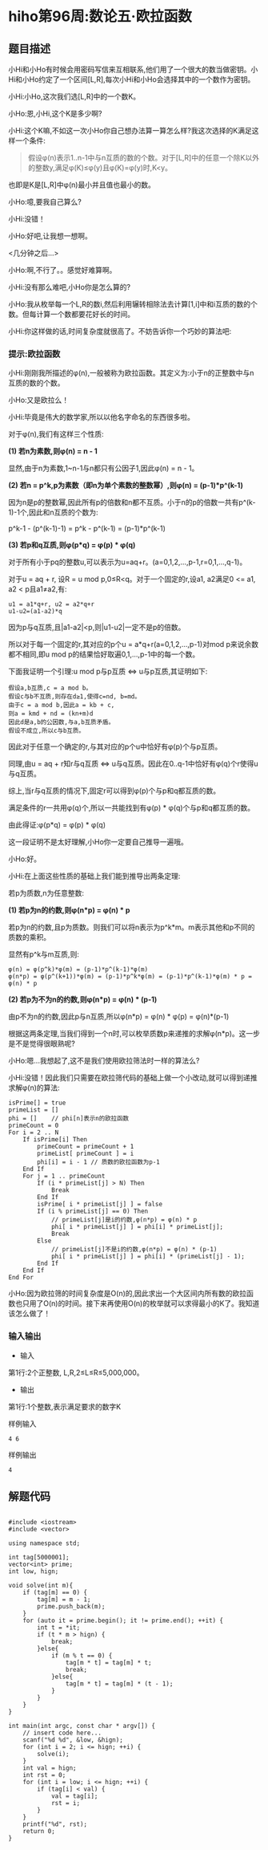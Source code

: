 # hiho第96周:数论五·欧拉函数
## 题目描述
小Hi和小Ho有时候会用密码写信来互相联系,他们用了一个很大的数当做密钥。小Hi和小Ho约定了一个区间[L,R],每次小Hi和小Ho会选择其中的一个数作为密钥。

小Hi:小Ho,这次我们选[L,R]中的一个数K。

小Ho:恩,小Hi,这个K是多少啊?

小Hi:这个K嘛,不如这一次小Ho你自己想办法算一算怎么样?我这次选择的K满足这样一个条件:

> 假设φ(n)表示1..n-1中与n互质的数的个数。对于[L,R]中的任意一个除K以外的整数y,满足φ(K)≤φ(y)且φ(K)=φ(y)时,K\<y。

也即是K是[L,R]中φ(n)最小并且值也最小的数。

小Ho:噫,要我自己算么?

小Hi:没错！

小Ho:好吧,让我想一想啊。

<几分钟之后...>

小Ho:啊,不行了。。感觉好难算啊。

小Hi:没有那么难吧,小Ho你是怎么算的?

小Ho:我从枚举每一个L,R的数i,然后利用辗转相除法去计算[1,i]中和i互质的数的个数。但每计算一个数都要花好长的时间。

小Hi:你这样做的话,时间复杂度就很高了。不妨告诉你一个巧妙的算法吧:

### 提示:欧拉函数

小Hi:刚刚我所描述的φ(n),一般被称为欧拉函数。其定义为:小于n的正整数中与n互质的数的个数。

小Ho:又是欧拉么！

小Hi:毕竟是伟大的数学家,所以以他名字命名的东西很多啦。

对于φ(n),我们有这样三个性质:

**(1) 若n为素数,则φ(n) = n - 1**

显然,由于n为素数,1~n-1与n都只有公因子1,因此φ(n) = n - 1。

**(2) 若n = p^k,p为素数（即n为单个素数的整数幂）,则φ(n) = (p-1)\*p^(k-1)**

因为n是p的整数幂,因此所有p的倍数和n都不互质。小于n的p的倍数一共有p^(k-1)-1个,因此和n互质的个数为:

p^k-1 - (p^(k-1)-1) = p^k - p^(k-1) = (p-1)\*p^(k-1)

**(3) 若p和q互质,则φ(p\*q) = φ(p) \* φ(q)**

对于所有小于pq的整数u,可以表示为u=aq+r。(a=0,1,2,...,p-1,r=0,1,...,q-1)。

对于u = aq + r, 设R = u mod p,0≤R<q。对于一个固定的r,设a1, a2满足0 <= a1, a2 < p且a1≠a2,有:

```
u1 = a1*q+r, u2 = a2*q+r
u1-u2=(a1-a2)*q
```
因为p与q互质,且|a1-a2|<p,则|u1-u2|一定不是p的倍数。

所以对于每一个固定的r,其对应的p个u = a\*q+r(a=0,1,2,...,p-1)对mod p来说余数都不相同,即u mod p的结果恰好取遍0,1,...,p-1中的每一个数。

下面我证明一个引理:u mod p与p互质 <=> u与p互质,其证明如下:

```
假设a,b互质,c = a mod b。
假设c与b不互质,则存在d≥1,使得c=nd, b=md。
由于c = a mod b,因此a = kb + c,
则a = kmd + nd = (kn+m)d
因此d是a,b的公因数,与a,b互质矛盾。
假设不成立,所以c与b互质。
```

因此对于任意一个确定的r,与其对应的p个u中恰好有φ(p)个与p互质。

同理,由u = aq + r知r与q互质 <=> u与q互质。因此在0..q-1中恰好有φ(q)个r使得u与q互质。

综上,当r与q互质的情况下,固定r可以得到φ(p)个与p和q都互质的数。

满足条件的r一共用φ(q)个,所以一共能找到有φ(p) * φ(q)个与p和q都互质的数。

由此得证:φ(p\*q) = φ(p) \* φ(q)

这一段证明不是太好理解,小Ho你一定要自己推导一遍哦。

小Ho:好。


小Hi:在上面这些性质的基础上我们能到推导出两条定理:

若p为质数,n为任意整数:

**(1) 若p为n的约数,则φ(n\*p) = φ(n) \* p**

若p为n的约数,且p为质数。则我们可以将n表示为p^k*m。m表示其他和p不同的质数的乘积。

显然有p^k与m互质,则:

```
φ(n) = φ(p^k)*φ(m) = (p-1)*p^(k-1)*φ(m)
φ(n*p) = φ(p^(k+1))*φ(m) = (p-1)*p^k*φ(m) = (p-1)*p^(k-1)*φ(m) * p =  φ(n) * p
```
**(2) 若p为不为n的约数,则φ(n\*p) = φ(n) \* (p-1)**

由p不为n的约数,因此p与n互质,所以φ(n\*p) = φ(n) \* φ(p) = φ(n)*(p-1)


根据这两条定理,当我们得到一个n时,可以枚举质数p来递推的求解φ(n*p)。这一步是不是觉得很眼熟呢?

小Ho:嗯...我想起了,这不是我们使用欧拉筛法时一样的算法么?

小Hi:没错！因此我们只需要在欧拉筛代码的基础上做一个小改动,就可以得到递推求解φ(n)的算法:

```
isPrime[] = true
primeList = []
phi = []	// phi[n]表示n的欧拉函数
primeCount = 0
For i = 2 .. N
	If isPrime[i] Then
		primeCount = primeCount + 1
		primeList[ primeCount ] = i
		phi[i] = i - 1 // 质数的欧拉函数为p-1
	End If 
	For j = 1 .. primeCount
		If (i * primeList[j] > N) Then
			Break
		End If
		isPrime[ i * primeList[j] ] = false
		If (i % primeList[j] == 0) Then
			// primeList[j]是i的约数,φ(n*p) = φ(n) * p
			phi[ i * primeList[j] ] = phi[i] * primeList[j];
			Break
		Else 
			// primeList[j]不是i的约数,φ(n*p) = φ(n) * (p-1)
			phi[ i * primeList[j] ] = phi[i] * (primeList[j] - 1);
		End If
	End If
End For
```
小Ho:因为欧拉筛的时间复杂度是O(n)的,因此求出一个大区间内所有数的欧拉函数也只用了O(n)的时间。接下来再使用O(n)的枚举就可以求得最小的K了。我知道该怎么做了！

### 输入输出

* 输入

第1行:2个正整数, L,R,2≤L≤R≤5,000,000。

* 输出

第1行:1个整数,表示满足要求的数字K

样例输入

```
4 6
```
样例输出

```
4
```

## 解题代码

```

#include <iostream>
#include <vector>

using namespace std;

int tag[5000001];
vector<int> prime;
int low, hign;

void solve(int m){
    if (tag[m] == 0) {
        tag[m] = m - 1;
        prime.push_back(m);
    }
    for (auto it = prime.begin(); it != prime.end(); ++it) {
        int t = *it;
        if (t * m > hign) {
            break;
        }else{
            if (m % t == 0) {
                tag[m * t] = tag[m] * t;
                break;
            }else{
                tag[m * t] = tag[m] * (t - 1);
            }
        }
    }
}

int main(int argc, const char * argv[]) {
    // insert code here...
    scanf("%d %d", &low, &hign);
    for (int i = 2; i <= hign; ++i) {
        solve(i);
    }
    int val = hign;
    int rst = 0;
    for (int i = low; i <= hign; ++i) {
        if (tag[i] < val) {
            val = tag[i];
            rst = i;
        }
    }
    printf("%d", rst);
    return 0;
}
```
